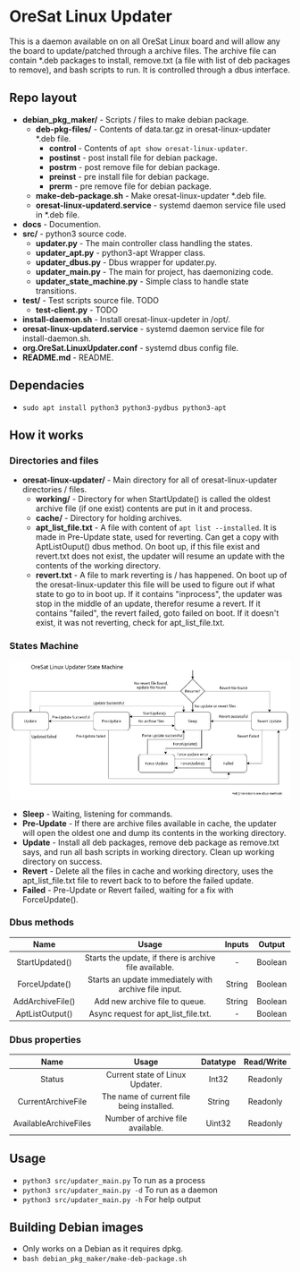 # OreSat Linux Updater
This is a daemon available on on all OreSat Linux board and will allow any the board to update/patched through a archive files.
The archive file can contain *.deb packages to install, remove.txt (a file with list of deb packages to remove), and bash scripts to run.
It is controlled through a dbus interface.

## Repo layout
- **debian_pkg_maker/** - Scripts / files to make debian package.
    - **deb-pkg-files/** - Contents of data.tar.gz in oresat-linux-updater *.deb file.
        - **control** - Contents of `apt show oresat-linux-updater`.
        - **postinst** - post install file for debian package.
        - **postrm** -  post remove file for debian package.
        - **preinst** - pre install file for debian package.
        - **prerm** - pre remove file for debian package.
    - **make-deb-package.sh** - Make oresat-linux-updater *.deb file.
    - **oresat-linux-updaterd.service** - systemd daemon service file used in *.deb file.
- **docs** - Documention.
- **src/** - python3 source code.
    - **updater.py** - The main controller class handling the states.
    - **updater_apt.py** - python3-apt Wrapper class.
    - **updater_dbus.py** - Dbus wrapper for updater.py.
    - **updater_main.py** - The main for project, has daemonizing code.
    - **updater_state_machine.py** - Simple class to handle state transitions.
- **test/** - Test scripts source file. TODO
    - **test-client.py** - TODO
- **install-daemon.sh** - Install oresat-linux-updeter in /opt/.
- **oresat-linux-updaterd.service** - systemd daemon service file for install-daemon.sh.
- **org.OreSat.LinuxUpdater.conf** - systemd dbus config file.
- **README.md** - README.

## Dependacies
- `sudo apt install python3 python3-pydbus python3-apt`

## How it works
### Directories and files
- **oresat-linux-updater/** - Main directory for all of oresat-linux-updater directories / files.
    - **working/** - Directory for when StartUpdate() is called the oldest archive file (if one exist) contents are put in it and process.
    - **cache/** - Directory for holding archives.
    - **apt_list_file.txt** - A file with content of `apt list --installed`. It is made in Pre-Update state, used for reverting. Can get a copy with AptListOuput() dbus method. On boot up, if this file exist and revert.txt does not exist, the updater will resume an update with the contents of the working directory.
    - **revert.txt** - A file to mark reverting is / has happened. On boot up of the oresat-linux-updater this file will be used to figure out if what state to go to in boot up. If it contains "inprocess", the updater was stop in the middle of an update, therefor resume a revert. If it contains "failed", the revert failed, goto failed on boot. If it doesn't exist, it was not reverting, check for apt_list_file.txt. 

### States Machine
![](docs/UpdaterStateMachine.jpg)
- **Sleep** - Waiting, listening for commands.
- **Pre-Update** - If there are archive files available in cache, the updater will open the oldest one and dump its contents in the working directory.
- **Update** - Install all deb packages, remove deb package as remove.txt says, and run all bash scripts in working directory. Clean up working directory on success.
- **Revert** - Delete all the files in cache and working directory, uses the apt_list_file.txt file to revert back to to before the failed update. 
- **Failed** - Pre-Update or Revert failed, waiting for a fix with ForceUpdate(). 

### Dbus methods
| Name              | Usage                                                     | Inputs    | Output    |
| :---------------: | :-------------------------------------------------------: | :-------: | :-------: | 
| StartUpdated()    | Starts the update, if there is archive file available.    | -         | Boolean   |
| ForceUpdate()     | Starts an update immediately with archive file input.     | String    | Boolean   |
| AddArchiveFile()  | Add new archive file to queue.                            | String    | Boolean   |
| AptListOutput()   | Async request for apt_list_file.txt.                      | -         | Boolean   |

### Dbus properties
| Name                  | Usage                                             | Datatype  | Read/Write    |
| :-------------------: | :-----------------------------------------------: | :-------: | :-----------: |
| Status                | Current state of Linux Updater.                   | Int32     | Readonly      |
| CurrentArchiveFile    | The name of current file being installed.         | String    | Readonly      |
| AvailableArchiveFiles | Number of archive file available.                 | Uint32    | Readonly      |

## Usage
- `python3 src/updater_main.py` To run as a process
- `python3 src/updater_main.py -d` To run as a daemon
- `python3 src/updater_main.py -h` For help output

## Building Debian images
- Only works on a Debian as it requires dpkg.
- `bash debian_pkg_maker/make-deb-package.sh`

